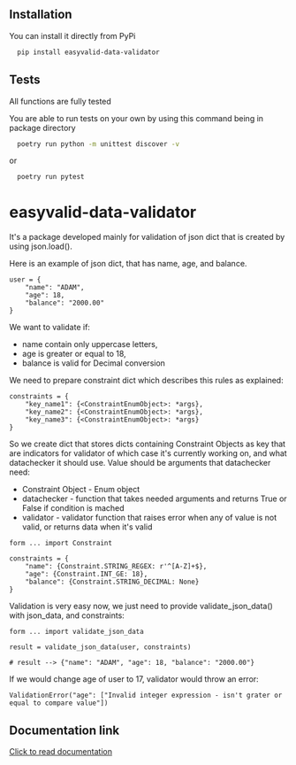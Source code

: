 ## Installation

You can install it directly from PyPi
```bash
  pip install easyvalid-data-validator
```
    
## Tests

All functions are fully tested

You are able to run tests on your own by using this command being in package directory

```bash
  poetry run python -m unittest discover -v
```
or
```bash
  poetry run pytest
```
# easyvalid-data-validator

It's a package developed mainly for validation of json dict that is created by using json.load().

Here is an example of json dict, that has name, age, and balance.
```
user = {
    "name": "ADAM",
    "age": 18,
    "balance": "2000.00"
}
```
We want to validate if:
- name contain only uppercase letters,
- age is greater or equal to 18,
- balance is valid for Decimal conversion


We need to prepare constraint dict which describes this rules as explained:

```
constraints = {
    "key_name1": {<ConstraintEnumObject>: *args},
    "key_name2": {<ConstraintEnumObject>: *args},
    "key_name3": {<ConstraintEnumObject>: *args}
}
```

So we create dict that stores dicts containing Constraint Objects as key that are indicators for validator of which case it's currently working on, and what datachecker it should use.
Value should be arguments that datachecker need:
- Constraint Object - Enum object
- datachecker - function that takes needed arguments and returns True or False if condition is mached
- validator - validator function that raises error when any of value is not valid, or returns data when it's valid
```
form ... import Constraint

constraints = {
    "name": {Constraint.STRING_REGEX: r'^[A-Z]+$},
    "age": {Constraint.INT_GE: 18},
    "balance": {Constraint.STRING_DECIMAL: None}
}
```

Validation is very easy now, we just need to provide validate_json_data() with json_data, and constraints:

```
form ... import validate_json_data

result = validate_json_data(user, constraints)

# result --> {"name": "ADAM", "age": 18, "balance": "2000.00"}
```

If we would change age of user to 17, validator would throw an error:

```
ValidationError("age": ["Invalid integer expression - isn't grater or equal to compare value"])
```

## Documentation link

[Click to read documentation](https://github.com/DSmolke/EASYVALID_DATA_VALIDATOR/edit/master/README.md)
